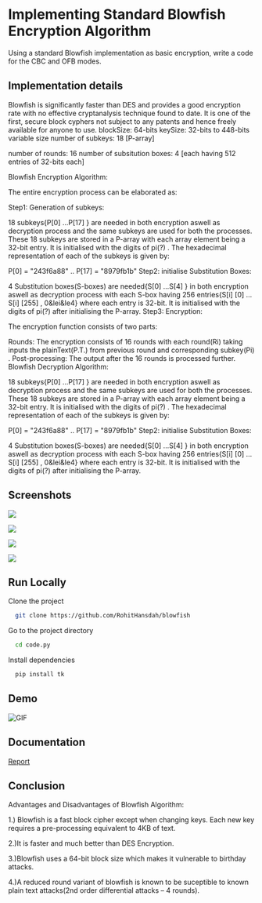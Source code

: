 
# Implementing Standard Blowfish Encryption Algorithm

Using a standard Blowfish implementation as basic encryption, write a code for the
CBC and OFB modes.
## Implementation details


Blowfish is significantly faster than DES and provides a good encryption rate with
no effective cryptanalysis technique found to date.
It is one of the first, secure block cyphers not subject to any patents and hence
freely available for anyone to use.
blockSize:
 64-bits
keySize:
 32-bits to 448-bits variable size
number of subkeys:
 18 [P-array]

number of rounds:
 16
number of subsitution boxes:
 4 [each having 512 entries of 32-bits each]

Blowfish Encryption Algorithm:

The entire encryption process can be elaborated as:

Step1:
 Generation of subkeys:

18 subkeys{P[0]
…P[17]
} are needed in both encryption aswell as decryption process
and the same subkeys are used for both the processes.
These 18 subkeys are stored in a P-array with each array element being a 32-bit
entry.
It is initialised with the digits of pi(?)
.
The hexadecimal representation of each of the subkeys is given by:

P[0]
 = "243f6a88"
..
P[17]
 = "8979fb1b"
Step2:
 initialise Substitution Boxes:

4 Substitution boxes(S-boxes)
 are needed{S[0]
…S[4]
} in both encryption aswell as
decryption process
with each S-box having 256 entries{S[i]
[0]
…S[i]
[255]
, 0&lei&le4} where each entry
is 32-bit.
It is initialised with the digits of pi(?)
 after initialising the P-array.
Step3:
 Encryption:

The encryption function consists of two parts:

Rounds:
 The encryption consists of 16 rounds with each round(Ri)
 taking inputs the 
plainText(P.T.)
 from previous round and corresponding subkey(Pi)
.
Post-processing:
 The output after the 16 rounds is processed further.
Blowfish Decryption Algorithm:

18 subkeys{P[0]
…P[17]
} are needed in both encryption aswell as decryption process
and the same subkeys are used for both the processes.
These 18 subkeys are stored in a P-array with each array element being a 32-bit
entry.
It is initialised with the digits of pi(?)
.
The hexadecimal representation of each of the subkeys is given by:

P[0]
 = "243f6a88"
..
P[17]
 = "8979fb1b"
Step2:
 initialise Substitution Boxes:

4 Substitution boxes(S-boxes)
 are needed{S[0]
…S[4]
} in both encryption aswell as
decryption process
with each S-box having 256 entries{S[i]
[0]
…S[i]
[255]
, 0&lei&le4} where each entry
is 32-bit.
It is initialised with the digits of pi(?)
 after initialising the P-array. 
## Screenshots

![](https://user-images.githubusercontent.com/44118554/140687841-094b34a1-4f97-422a-ba72-40f9b4eb23a7.PNG)

![](https://user-images.githubusercontent.com/44118554/140687913-4531ea6b-87c7-4159-8fee-c65e5cd5d151.PNG)

![](https://user-images.githubusercontent.com/44118554/93970149-1e5e4f00-fd8b-11ea-9a4f-a498bd7d23df.png)

![](https://user-images.githubusercontent.com/44118554/140687453-8c34a48c-e6d5-45ab-aa6b-258a9a163163.PNG)




## Run Locally

Clone the project

```bash
  git clone https://github.com/RohitHansdah/blowfish
```

Go to the project directory

```bash
  cd code.py
```

Install dependencies

```bash
  pip install tk
```




## Demo

![GIF](https://i.makeagif.com/media/11-08-2021/5PBtSK.gif)


## Documentation

[Report](https://drive.google.com/file/d/1MovE4F-sgK2WGRk9Ujr32b-zMa2C1lfc/view?usp=sharing)


## Conclusion

Advantages and Disadvantages of Blowfish Algorithm:

1.)
Blowfish is a fast block cipher except when changing keys. Each new key requires
a pre-processing equivalent to 4KB of text.

2.)It is faster and much better than DES Encryption.

3.)Blowfish uses a 64-bit block size which makes it vulnerable to birthday attacks.

4.)A reduced round variant of blowfish is known to be suceptible to known plain
text attacks(2nd order differential attacks – 4 rounds).